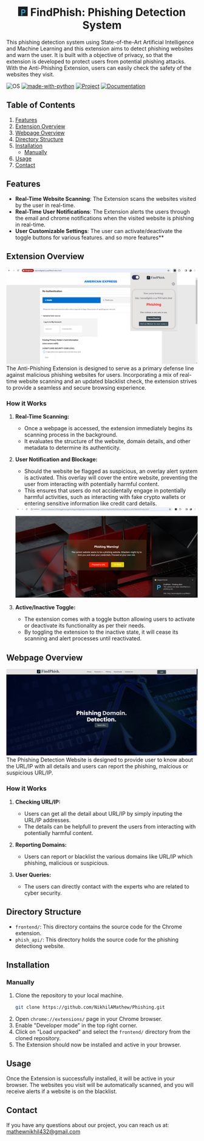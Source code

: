 <h1 align="center"> <img src="assets/favicon.png" alt="icon" width="25" height="25" /> FindPhish: Phishing Detection System </h1>

This phishing detection system using State-of-the-Art Artificial Intelligence and Machine Learning and this extension aims to detect phishing websites and warn the user. It is built with a objective of privacy, so that the extension is developed to protect users from potential phishing attacks. With the Anti-Phishing Extension, users can easily check the safety of the websites they visit.

![OS](https://img.shields.io/badge/OS-Windows-green?style=flat&logo=Windows)
[![made-with-python](https://img.shields.io/badge/Made%20with-Python%203.8-green.svg?logo=python)](https://www.python.org/)
[![Project](https://img.shields.io/badge/Project-*working-orange.svg?style=flat)](https://github.com/NikhilAMathew/Phishing)
[![Documentation](https://img.shields.io/badge/Documentation-*working-orange.svg?style=flat)](https://github.com/NikhilAMathew/Phishing)

## Table of Contents

1. [Features](#features)
2. [Extension Overview](#extension-overview)
3. [Webpage Overview](#webpage-overview)
4. [Directory Structure](#directory-structure)
5. [Installation](#installation)
   - [Manually](#manually)
6. [Usage](#usage)
7. [Contact](#contact)

## Features

- **Real-Time Website Scanning**: The Extension scans the websites visited by the user in real-time.
- **Real-Time User Notifications**: The Extension alerts the users through the email and chrome notifications when the visited website is phishing in real-time.
- **User Customizable Settings**: The user can activate/deactivate the toggle buttons for various features.
and so more features**

## Extension Overview

<img src="assets/extension_home.png" alt="extension-home" />
The Anti-Phishing Extension is designed to serve as a primary defense line against malicious phishing websites for users. Incorporating a mix of real-time website scanning and an updated blacklist check, the extension strives to provide a seamless and secure browsing experience.

### How it Works

1. **Real-Time Scanning:** 
   - Once a webpage is accessed, the extension immediately begins its scanning process in the background.
   - It evaluates the structure of the website, domain details, and other metadata to determine its authenticity.

2. **User Notification and Blockage:**
   - Should the website be flagged as suspicious, an overlay alert system is activated. This overlay will cover the entire website, preventing the user from interacting with potentially harmful content.
   - This ensures that users do not accidentally engage in potentially harmful activities, such as interacting with fake crypto wallets or entering sensitive information like credit card details.
   
   <img src="assets/warning.png" alt="warning-page" />
   
3. **Active/Inactive Toggle:**
   - The extension comes with a toggle button allowing users to activate or deactivate its functionality as per their needs.
   - By toggling the extension to the inactive state, it will cease its scanning and alert processes until reactivated.


## Webpage Overview

<img src="assets/webpage_home.png" alt="webpage-home" />
The Phishing Detection Website is designed to provide user to know about the URL/IP with all details and users can report the phishing, malcious or suspicious URL/IP.


### How it Works

1. **Checking URL/IP:** 
   - Users can get all the detail about URL/IP by simply inputing the URL/IP addresses.
   - The details can be helpfull to prevent the users from interacting with potentially harmful content.

2. **Reporting Domains:**
   - Users can report or blacklist the various domains like URL/IP which phishing, malicious or suspicious.
   
3. **User Queries:**
   - The users can directly contact with the experts who are related to cyber security.


## Directory Structure

- `frontend/`: This directory contains the source code for the Chrome extension.
- `phish_api/`: This directory holds the source code for the phishing detectiong website.


## Installation

### Manually

1. Clone the repository to your local machine.
   ```sh
   git clone https://github.com/NikhilAMathew/Phishing.git
   ```
2. Open `chrome://extensions/` page in your Chrome browser.
3. Enable "Developer mode" in the top right corner.
4. Click on "Load unpacked" and select the `frontend/` directory from the cloned repository.
5. The Extension should now be installed and active in your browser.

## Usage

Once the Extension is successfully installed, it will be active in your browser. The websites you visit will be automatically scanned, and you will receive alerts if a website is on the blacklist.

## Contact

If you have any questions about our project, you can reach us at: [mathewnikhil432@gmail.com](mailto:mathewnikhil432@gmail.com)
